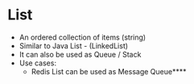 # List
- An ordered collection of items (string)
- Similar to Java List - (LinkedList)
- It can also be used as Queue / Stack
- Use cases:
    - Redis List can be used as Message Queue****